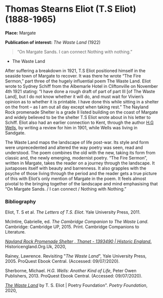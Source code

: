 # Thomas Stearns Eliot (T.S Eliot) (1888-1965)

**Place:** Margate 

**Publication of interest:** _The Waste Land_ (1922)

>“On Margate Sands.
I can connect
Nothing with nothing.”
-	The Waste Land 



After suffering a breakdown in 1921, T.S Eliot positioned himself in the seaside town of Margate to recover.  It was there he wrote “The Fire Sermon,” part three of the hugely influential poem The Waste Land.   Eliot wrote to Sydney Schiff from the Albemarle Hotel in Cliftonville on November 4th 1921 stating: “I have done a rough draft of part of part III [of The Waste Land], but I do not know whether it will do, and must wait for Vivien’s opinion as to whether it is printable. I have done this while sitting in a shelter on the front – as I am out all day except when taking rest.”  The Nayland Rock promenade Shelter is a grade II listed building on the coast of Margate and widely believed to be the shelter T.S Eliot wrote about in his letter to Schiff.  Eliot also had an earlier connection to Kent, through the author [H.G Wells](20c-wellshg-biography), by writing a review for him in 1901, while Wells was living in Sandgate.  

The Waste Land maps the landscape of life post-war. Its style and form were unprecedented and altered the way poetry was seen, read and understood.  The poem combines the old with the new, taking its form from classic and, the newly emerging, modernist poetry. “The Fire Sermon”, written in Margate, takes the reader on a journey through the landscape. It juxtaposes itself with beauty and barrenness. It also grapples with the psyche of those living through the period and the reader gets a true picture of this with Eliot’s only mention of Margate in the poem. It feels almost pivotal to the bringing together of the landscape and mind emphasising that “On Margate Sands. / I can connect / Nothing with Nothing.”   

### Bibliography 

Eliot, T. S et al. _The Letters of T.S. Eliot_. Yale University Press, 2011.

McIntire, Gabrielle, ed. _The Cambridge Companion to The Waste Land_. Cambridge: 
Cambridge UP, 2015. Print. Cambridge Companions to Literature.

[_Nayland Rock Promenade Shelter , Thanet - 1393490 | Historic England_.](https://historicengland.org.uk/listing/the-list/list-entry/1393490.) Historicengland.Org.Uk, 2020, 

Rainey, Lawrence. Revisiting "_The Waste Land_", Yale University Press, 2005. ProQuest Ebook Central. (Accessed: 09/07/2020).

Sherborne, Michael. _H.G. Wells: Another Kind of Life_, Peter Owen Publishers, 2013. ProQuest Ebook Central. (Accessed: 09/07/2020).

[_The Waste Land_](https://www.poetryfoundation.org/poems/47311/the-waste-land.) by T. S. Eliot | Poetry Foundation". _Poetry Foundation_, 2020, 






